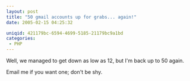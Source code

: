```yaml
---
layout: post
title: "50 gmail accounts up for grabs... again!"
date: 2005-02-15 04:25:32

uniqid: 421179bc-6594-4699-5185-21179bc9a1bd
categories: 
 - PHP
---
```

<p>Well, we managed to get down as low as 12, but I'm back up to 50 again.   </p>
<p>Email me if you want one; don't be shy.   </p>
<p>  </p>

